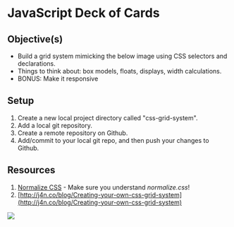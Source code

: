 # JavaScript Deck of Cards

## Objective(s)

- Build a grid system mimicking the below image using CSS selectors and declarations.
- Things to think about: box models, floats, displays, width calculations.
- BONUS: Make it responsive

## Setup

1. Create a new local project directory called "css-grid-system".
1. Add a local git repository.
1. Create a remote repository on Github.
1. Add/commit to your local git repo, and then push your changes to Github.


## Resources

1. [Normalize CSS](http://nicolasgallagher.com/about-normalize-css/) - Make sure you understand *normalize.css*!
1. [http://j4n.co/blog/Creating-your-own-css-grid-system](http://j4n.co/blog/Creating-your-own-css-grid-system)


![](https://raw.githubusercontent.com/gSchool/g11-course-curriculum/master/week03/03-exercises/css-grid-system/example.png?token=AB7Ld08Bk7_HEpiH6R8tnmiPLg8HeSC0ks5VtVRbwA%3D%3D)
